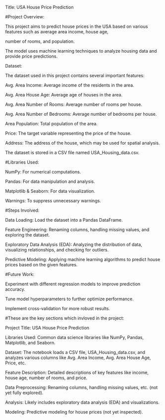 Title: USA House Price Prediction

#Project Overview:

This project aims to predict house prices in the USA based on various features such as average area income, house age, 

number of rooms, and population.

The model uses machine learning techniques to analyze housing data and provide price predictions.

Dataset:

The dataset used in this project contains several important features:

Avg. Area Income: Average income of the residents in the area.

Avg. Area House Age: Average age of houses in the area.

Avg. Area Number of Rooms: Average number of rooms per house.

Avg. Area Number of Bedrooms: Average number of bedrooms per house.

Area Population: Total population of the area.

Price: The target variable representing the price of the house.

Address: The address of the house, which may be used for spatial analysis.

The dataset is stored in a CSV file named USA_Housing_data.csv.

#Libraries Used:

NumPy: For numerical computations.

Pandas: For data manipulation and analysis.

Matplotlib & Seaborn: For data visualization.

Warnings: To suppress unnecessary warnings.

#Steps Involved:

Data Loading: Load the dataset into a Pandas DataFrame.

Feature Engineering: Renaming columns, handling missing values, and exploring the dataset.

Exploratory Data Analysis (EDA): Analyzing the distribution of data, visualizing relationships, and checking for outliers.

Predictive Modeling: Applying machine learning algorithms to predict house prices based on the given features.


#Future Work:

Experiment with different regression models to improve prediction accuracy.

Tune model hyperparameters to further optimize performance.

Implement cross-validation for more robust results.


#These are the key sections which invloved in the project:

Project Title: USA House Price Prediction

Libraries Used: Common data science libraries like NumPy, Pandas, Matplotlib, and Seaborn.

Dataset: The notebook loads a CSV file, USA_Housing_data.csv, and analyzes various columns like Avg. Area Income, Avg. Area 
House Age, Price, etc.

Feature Description: Detailed descriptions of key features like income, house age, number of rooms, and price.

Data Preprocessing: Renaming columns, handling missing values, etc. (not yet fully explored).

Analysis: Likely includes exploratory data analysis (EDA) and visualizations.

Modeling: Predictive modeling for house prices (not yet inspected).
